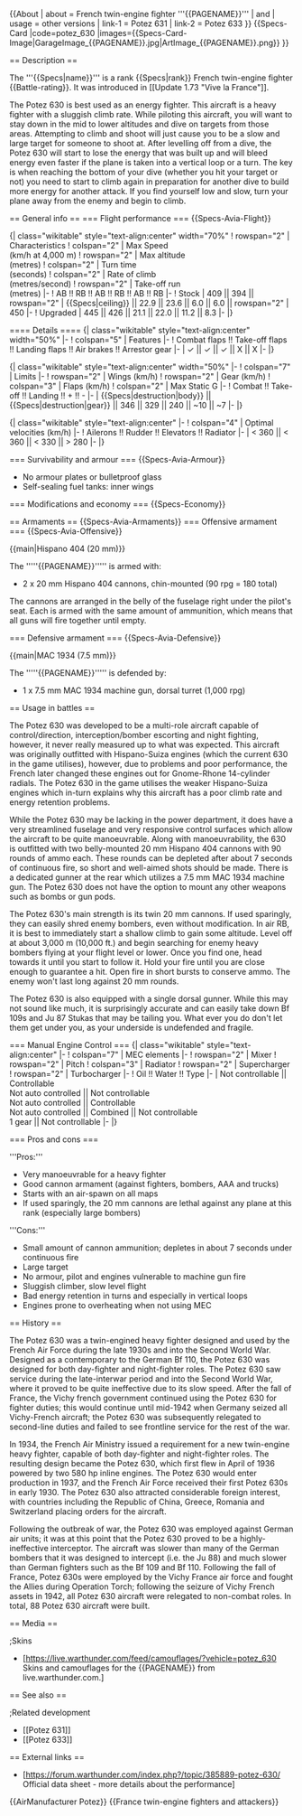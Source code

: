 {{About
| about = French twin-engine fighter '''{{PAGENAME}}'''
| and
| usage = other versions
| link-1 = Potez 631
| link-2 = Potez 633
}}
{{Specs-Card
|code=potez_630
|images={{Specs-Card-Image|GarageImage_{{PAGENAME}}.jpg|ArtImage\_{{PAGENAME}}.png}}
}}

== Description ==

<!-- ''In the description, the first part should be about the history of and the creation and combat usage of the aircraft, as well as its key features. In the second part, tell the reader about the aircraft in the game. Insert a screenshot of the vehicle, so that if the novice player does not remember the vehicle by name, he will immediately understand what kind of vehicle the article is talking about.'' -->

The '''{{Specs|name}}''' is a rank {{Specs|rank}} French twin-engine fighter {{Battle-rating}}. It was introduced in [[Update 1.73 "Vive la France"]].

The Potez 630 is best used as an energy fighter. This aircraft is a heavy fighter with a sluggish climb rate. While piloting this aircraft, you will want to stay down in the mid to lower altitudes and dive on targets from those areas. Attempting to climb and shoot will just cause you to be a slow and large target for someone to shoot at. After levelling off from a dive, the Potez 630 will start to lose the energy that was built up and will bleed energy even faster if the plane is taken into a vertical loop or a turn. The key is when reaching the bottom of your dive (whether you hit your target or not) you need to start to climb again in preparation for another dive to build more energy for another attack. If you find yourself low and slow, turn your plane away from the enemy and begin to climb.

== General info ==
=== Flight performance ===
{{Specs-Avia-Flight}}

<!-- ''Describe how the aircraft behaves in the air. Speed, manoeuvrability, acceleration and allowable loads - these are the most important characteristics of the vehicle.'' -->

{| class="wikitable" style="text-align:center" width="70%"
! rowspan="2" | Characteristics
! colspan="2" | Max Speed<br>(km/h at 4,000 m)
! rowspan="2" | Max altitude<br>(metres)
! colspan="2" | Turn time<br>(seconds)
! colspan="2" | Rate of climb<br>(metres/second)
! rowspan="2" | Take-off run<br>(metres)
|-
! AB !! RB !! AB !! RB !! AB !! RB
|-
! Stock
| 409 || 394 || rowspan="2" | {{Specs|ceiling}} || 22.9 || 23.6 || 6.0 || 6.0 || rowspan="2" | 450
|-
! Upgraded
| 445 || 426 || 21.1 || 22.0 || 11.2 || 8.3
|-
|}

==== Details ====
{| class="wikitable" style="text-align:center" width="50%"
|-
! colspan="5" | Features
|-
! Combat flaps !! Take-off flaps !! Landing flaps !! Air brakes !! Arrestor gear
|-
| ✓ || ✓ || ✓ || X || X <!-- ✓ -->
|-
|}

{| class="wikitable" style="text-align:center" width="50%"
|-
! colspan="7" | Limits
|-
! rowspan="2" | Wings (km/h)
! rowspan="2" | Gear (km/h)
! colspan="3" | Flaps (km/h)
! colspan="2" | Max Static G
|-
! Combat !! Take-off !! Landing !! + !! -
|-
| {{Specs|destruction|body}} || {{Specs|destruction|gear}} || 346 || 329 || 240 || ~10 || ~7
|-
|}

{| class="wikitable" style="text-align:center"
|-
! colspan="4" | Optimal velocities (km/h)
|-
! Ailerons !! Rudder !! Elevators !! Radiator
|-
| < 360 || < 360 || < 330 || > 280
|-
|}

=== Survivability and armour ===
{{Specs-Avia-Armour}}

<!-- ''Examine the survivability of the aircraft. Note how vulnerable the structure is and how secure the pilot is, whether the fuel tanks are armoured, etc. Describe the armour, if there is any, and also mention the vulnerability of other critical aircraft systems.'' -->

- No armour plates or bulletproof glass
- Self-sealing fuel tanks: inner wings

=== Modifications and economy ===
{{Specs-Economy}}

== Armaments ==
{{Specs-Avia-Armaments}}
=== Offensive armament ===
{{Specs-Avia-Offensive}}

<!-- ''Describe the offensive armament of the aircraft, if any. Describe how effective the cannons and machine guns are in a battle, and also what belts or drums are better to use. If there is no offensive weaponry, delete this subsection.'' -->

{{main|Hispano 404 (20 mm)}}

The '''''{{PAGENAME}}''''' is armed with:

- 2 x 20 mm Hispano 404 cannons, chin-mounted (90 rpg = 180 total)

The cannons are arranged in the belly of the fuselage right under the pilot's seat. Each is armed with the same amount of ammunition, which means that all guns will fire together until empty.

=== Defensive armament ===
{{Specs-Avia-Defensive}}

<!-- ''Defensive armament with turret machine guns or cannons, crewed by gunners. Examine the number of gunners and what belts or drums are better to use. If defensive weaponry is not available, remove this subsection.'' -->

{{main|MAC 1934 (7.5 mm)}}

The '''''{{PAGENAME}}''''' is defended by:

- 1 x 7.5 mm MAC 1934 machine gun, dorsal turret (1,000 rpg)

== Usage in battles ==

<!-- ''Describe the tactics of playing in the aircraft, the features of using aircraft in a team and advice on tactics. Refrain from creating a "guide" - do not impose a single point of view, but instead, give the reader food for thought. Examine the most dangerous enemies and give recommendations on fighting them. If necessary, note the specifics of the game in different modes (AB, RB, SB).'' -->

The Potez 630 was developed to be a multi-role aircraft capable of control/direction, interception/bomber escorting and night fighting, however, it never really measured up to what was expected. This aircraft was originally outfitted with Hispano-Suiza engines (which the current 630 in the game utilises), however, due to problems and poor performance, the French later changed these engines out for Gnome-Rhone 14-cylinder radials. The Potez 630 in the game utilises the weaker Hispano-Suiza engines which in-turn explains why this aircraft has a poor climb rate and energy retention problems.

While the Potez 630 may be lacking in the power department, it does have a very streamlined fuselage and very responsive control surfaces which allow the aircraft to be quite manoeuvrable. Along with manoeuvrability, the 630 is outfitted with two belly-mounted 20 mm Hispano 404 cannons with 90 rounds of ammo each. These rounds can be depleted after about 7 seconds of continuous fire, so short and well-aimed shots should be made. There is a dedicated gunner at the rear which utilizes a 7.5 mm MAC 1934 machine gun. The Potez 630 does not have the option to mount any other weapons such as bombs or gun pods.

The Potez 630's main strength is its twin 20 mm cannons. If used sparingly, they can easily shred enemy bombers, even without modification. In air RB, it is best to immediately start a shallow climb to gain some altitude. Level off at about 3,000 m (10,000 ft.) and begin searching for enemy heavy bombers flying at your flight level or lower. Once you find one, head towards it until you start to follow it. Hold your fire until you are close enough to guarantee a hit. Open fire in short bursts to conserve ammo. The enemy won't last long against 20 mm rounds.

The Potez 630 is also equipped with a single dorsal gunner. While this may not sound like much, it is surprisingly accurate and can easily take down Bf 109s and Ju 87 Stukas that may be tailing you. What ever you do don't let them get under you, as your underside is undefended and fragile.

=== Manual Engine Control ===
{| class="wikitable" style="text-align:center"
|-
! colspan="7" | MEC elements
|-
! rowspan="2" | Mixer
! rowspan="2" | Pitch
! colspan="3" | Radiator
! rowspan="2" | Supercharger
! rowspan="2" | Turbocharger
|-
! Oil !! Water !! Type
|-
| Not controllable || Controllable<br>Not auto controlled || Not controllable<br>Not auto controlled || Controllable<br>Not auto controlled || Combined || Not controllable<br>1 gear || Not controllable
|-
|}

=== Pros and cons ===

<!-- ''Summarise and briefly evaluate the vehicle in terms of its characteristics and combat effectiveness. Mark its pros and cons in the bulleted list. Try not to use more than 6 points for each of the characteristics. Avoid using categorical definitions such as "bad", "good" and the like - use substitutions with softer forms such as "inadequate" and "effective".'' -->

'''Pros:'''

- Very manoeuvrable for a heavy fighter
- Good cannon armament (against fighters, bombers, AAA and trucks)
- Starts with an air-spawn on all maps
- If used sparingly, the 20 mm cannons are lethal against any plane at this rank (especially large bombers)

'''Cons:'''

- Small amount of cannon ammunition; depletes in about 7 seconds under continuous fire
- Large target
- No armour, pilot and engines vulnerable to machine gun fire
- Sluggish climber, slow level flight
- Bad energy retention in turns and especially in vertical loops
- Engines prone to overheating when not using MEC

== History ==

<!-- ''Describe the history of the creation and combat usage of the aircraft in more detail than in the introduction. If the historical reference turns out to be too long, take it to a separate article, taking a link to the article about the vehicle and adding a block "/History" (example: <nowiki>https://wiki.warthunder.com/(Vehicle-name)/History</nowiki>) and add a link to it here using the <code>main</code> template. Be sure to reference text and sources by using <code><nowiki><ref></ref></nowiki></code>, as well as adding them at the end of the article with <code><nowiki><references /></nowiki></code>. This section may also include the vehicle's dev blog entry (if applicable) and the in-game encyclopedia description (under <code><nowiki>=== In-game description ===</nowiki></code>, also if applicable).'' -->

The Potez 630 was a twin-engined heavy fighter designed and used by the French Air Force during the late 1930s and into the Second World War. Designed as a contemporary to the German Bf 110, the Potez 630 was designed for both day-fighter and night-fighter roles. The Potez 630 saw service during the late-interwar period and into the Second World War, where it proved to be quite ineffective due to its slow speed. After the fall of France, the Vichy french government continued using the Potez 630 for fighter duties; this would continue until mid-1942 when Germany seized all Vichy-French aircraft; the Potez 630 was subsequently relegated to second-line duties and failed to see frontline service for the rest of the war.

In 1934, the French Air Ministry issued a requirement for a new twin-engine heavy fighter, capable of both day-fighter and night-fighter roles. The resulting design became the Potez 630, which first flew in April of 1936 powered by two 580 hp inline engines. The Potez 630 would enter production in 1937, and the French Air Force received their first Potez 630s in early 1930. The Potez 630 also attracted considerable foreign interest, with countries including the Republic of China, Greece, Romania and Switzerland placing orders for the aircraft.

Following the outbreak of war, the Potez 630 was employed against German air units; it was at this point that the Potez 630 proved to be a highly-ineffective interceptor. The aircraft was slower than many of the German bombers that it was designed to intercept (i.e. the Ju 88) and much slower than German fighters such as the Bf 109 and Bf 110. Following the fall of France, Potez 630s were employed by the Vichy France air force and fought the Allies during Operation Torch; following the seizure of Vichy French assets in 1942, all Potez 630 aircraft were relegated to non-combat roles. In total, 88 Potez 630 aircraft were built.

== Media ==

<!-- ''Excellent additions to the article would be video guides, screenshots from the game, and photos.'' -->

;Skins

- [https://live.warthunder.com/feed/camouflages/?vehicle=potez_630 Skins and camouflages for the {{PAGENAME}} from live.warthunder.com.]

== See also ==

<!-- ''Links to the articles on the War Thunder Wiki that you think will be useful for the reader, for example:''
* ''reference to the series of the aircraft;''
* ''links to approximate analogues of other nations and research trees.'' -->

;Related development

- [[Potez 631]]
- [[Potez 633]]

== External links ==

<!-- ''Paste links to sources and external resources, such as:''
* ''topic on the official game forum;''
* ''other literature.'' -->

- [https://forum.warthunder.com/index.php?/topic/385889-potez-630/ Official data sheet - more details about the performance]

{{AirManufacturer Potez}}
{{France twin-engine fighters and attackers}}

